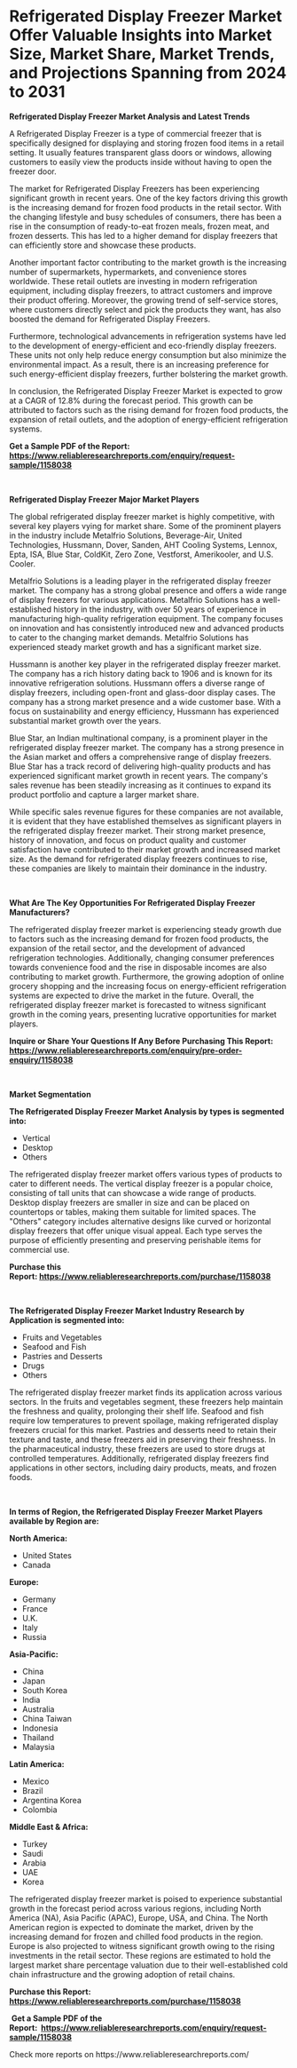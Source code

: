 <p><h1>Refrigerated Display Freezer Market Offer Valuable Insights into Market Size, Market Share, Market Trends, and Projections Spanning from 2024 to 2031</h1></p><p><strong>Refrigerated Display Freezer Market Analysis and Latest Trends</strong></p>
<p><p>A Refrigerated Display Freezer is a type of commercial freezer that is specifically designed for displaying and storing frozen food items in a retail setting. It usually features transparent glass doors or windows, allowing customers to easily view the products inside without having to open the freezer door.</p><p>The market for Refrigerated Display Freezers has been experiencing significant growth in recent years. One of the key factors driving this growth is the increasing demand for frozen food products in the retail sector. With the changing lifestyle and busy schedules of consumers, there has been a rise in the consumption of ready-to-eat frozen meals, frozen meat, and frozen desserts. This has led to a higher demand for display freezers that can efficiently store and showcase these products.</p><p>Another important factor contributing to the market growth is the increasing number of supermarkets, hypermarkets, and convenience stores worldwide. These retail outlets are investing in modern refrigeration equipment, including display freezers, to attract customers and improve their product offering. Moreover, the growing trend of self-service stores, where customers directly select and pick the products they want, has also boosted the demand for Refrigerated Display Freezers.</p><p>Furthermore, technological advancements in refrigeration systems have led to the development of energy-efficient and eco-friendly display freezers. These units not only help reduce energy consumption but also minimize the environmental impact. As a result, there is an increasing preference for such energy-efficient display freezers, further bolstering the market growth.</p><p>In conclusion, the Refrigerated Display Freezer Market is expected to grow at a CAGR of 12.8% during the forecast period. This growth can be attributed to factors such as the rising demand for frozen food products, the expansion of retail outlets, and the adoption of energy-efficient refrigeration systems.</p></p>
<p><strong>Get a Sample PDF of the Report:&nbsp; <a href="https://www.reliableresearchreports.com/enquiry/request-sample/1158038">https://www.reliableresearchreports.com/enquiry/request-sample/1158038</a></strong></p>
<p>&nbsp;</p>
<p><strong>Refrigerated Display Freezer Major Market Players</strong></p>
<p><p>The global refrigerated display freezer market is highly competitive, with several key players vying for market share. Some of the prominent players in the industry include Metalfrio Solutions, Beverage-Air, United Technologies, Hussmann, Dover, Sanden, AHT Cooling Systems, Lennox, Epta, ISA, Blue Star, ColdKit, Zero Zone, Vestforst, Amerikooler, and U.S. Cooler.</p><p>Metalfrio Solutions is a leading player in the refrigerated display freezer market. The company has a strong global presence and offers a wide range of display freezers for various applications. Metalfrio Solutions has a well-established history in the industry, with over 50 years of experience in manufacturing high-quality refrigeration equipment. The company focuses on innovation and has consistently introduced new and advanced products to cater to the changing market demands. Metalfrio Solutions has experienced steady market growth and has a significant market size.</p><p>Hussmann is another key player in the refrigerated display freezer market. The company has a rich history dating back to 1906 and is known for its innovative refrigeration solutions. Hussmann offers a diverse range of display freezers, including open-front and glass-door display cases. The company has a strong market presence and a wide customer base. With a focus on sustainability and energy efficiency, Hussmann has experienced substantial market growth over the years.</p><p>Blue Star, an Indian multinational company, is a prominent player in the refrigerated display freezer market. The company has a strong presence in the Asian market and offers a comprehensive range of display freezers. Blue Star has a track record of delivering high-quality products and has experienced significant market growth in recent years. The company's sales revenue has been steadily increasing as it continues to expand its product portfolio and capture a larger market share.</p><p>While specific sales revenue figures for these companies are not available, it is evident that they have established themselves as significant players in the refrigerated display freezer market. Their strong market presence, history of innovation, and focus on product quality and customer satisfaction have contributed to their market growth and increased market size. As the demand for refrigerated display freezers continues to rise, these companies are likely to maintain their dominance in the industry.</p></p>
<p>&nbsp;</p>
<p><strong>What Are The Key Opportunities For Refrigerated Display Freezer Manufacturers?</strong></p>
<p><p>The refrigerated display freezer market is experiencing steady growth due to factors such as the increasing demand for frozen food products, the expansion of the retail sector, and the development of advanced refrigeration technologies. Additionally, changing consumer preferences towards convenience food and the rise in disposable incomes are also contributing to market growth. Furthermore, the growing adoption of online grocery shopping and the increasing focus on energy-efficient refrigeration systems are expected to drive the market in the future. Overall, the refrigerated display freezer market is forecasted to witness significant growth in the coming years, presenting lucrative opportunities for market players.</p></p>
<p><strong>Inquire or Share Your Questions If Any Before Purchasing This Report: <a href="https://www.reliableresearchreports.com/enquiry/pre-order-enquiry/1158038">https://www.reliableresearchreports.com/enquiry/pre-order-enquiry/1158038</a></strong></p>
<p>&nbsp;</p>
<p><strong>Market Segmentation</strong></p>
<p><strong>The Refrigerated Display Freezer Market Analysis by types is segmented into:</strong></p>
<p><ul><li>Vertical</li><li>Desktop</li><li>Others</li></ul></p>
<p><p>The refrigerated display freezer market offers various types of products to cater to different needs. The vertical display freezer is a popular choice, consisting of tall units that can showcase a wide range of products. Desktop display freezers are smaller in size and can be placed on countertops or tables, making them suitable for limited spaces. The "Others" category includes alternative designs like curved or horizontal display freezers that offer unique visual appeal. Each type serves the purpose of efficiently presenting and preserving perishable items for commercial use.</p></p>
<p><strong>Purchase this Report:&nbsp;<a href="https://www.reliableresearchreports.com/purchase/1158038">https://www.reliableresearchreports.com/purchase/1158038</a></strong></p>
<p>&nbsp;</p>
<p><strong>The Refrigerated Display Freezer Market Industry Research by Application is segmented into:</strong></p>
<p><ul><li>Fruits and Vegetables</li><li>Seafood and Fish</li><li>Pastries and Desserts</li><li>Drugs</li><li>Others</li></ul></p>
<p><p>The refrigerated display freezer market finds its application across various sectors. In the fruits and vegetables segment, these freezers help maintain the freshness and quality, prolonging their shelf life. Seafood and fish require low temperatures to prevent spoilage, making refrigerated display freezers crucial for this market. Pastries and desserts need to retain their texture and taste, and these freezers aid in preserving their freshness. In the pharmaceutical industry, these freezers are used to store drugs at controlled temperatures. Additionally, refrigerated display freezers find applications in other sectors, including dairy products, meats, and frozen foods.</p></p>
<p>&nbsp;</p>
<p><strong>In terms of Region, the Refrigerated Display Freezer Market Players available by Region are:</strong></p>
<p>
    <p> <strong> North America: </strong>
        <ul>
            <li>United States</li>
            <li>Canada</li>
        </ul>
        </p> 
    <p> <strong> Europe: </strong>
        <ul>
            <li>Germany</li>
            <li>France</li>
            <li>U.K.</li>
            <li>Italy</li>
            <li>Russia</li>
        </ul>
        </p> 
    <p> <strong> Asia-Pacific: </strong>
        <ul>
            <li>China</li>
            <li>Japan</li>
            <li>South Korea</li>
            <li>India</li>
            <li>Australia</li>
            <li>China Taiwan</li>
            <li>Indonesia</li>
            <li>Thailand</li>
            <li>Malaysia</li>
        </ul>
        </p> 
    <p> <strong> Latin America: </strong>
        <ul>
            <li>Mexico</li>
            <li>Brazil</li>
            <li>Argentina Korea</li>
            <li>Colombia</li>
        </ul>
        </p> 
    <p> <strong> Middle East & Africa: </strong>
        <ul>
            <li>Turkey</li>
            <li>Saudi</li>
            <li>Arabia</li>
            <li>UAE</li>
            <li>Korea</li>
        </ul>
    </p>
    </p>
<p><p>The refrigerated display freezer market is poised to experience substantial growth in the forecast period across various regions, including North America (NA), Asia Pacific (APAC), Europe, USA, and China. The North American region is expected to dominate the market, driven by the increasing demand for frozen and chilled food products in the region. Europe is also projected to witness significant growth owing to the rising investments in the retail sector. These regions are estimated to hold the largest market share percentage valuation due to their well-established cold chain infrastructure and the growing adoption of retail chains.</p></p>
<p><strong>Purchase this Report: <a href="https://www.reliableresearchreports.com/purchase/1158038">https://www.reliableresearchreports.com/purchase/1158038</a></strong></p>
<p>&nbsp;<strong>Get a Sample PDF of the Report:&nbsp;&nbsp;<a href="https://www.reliableresearchreports.com/enquiry/request-sample/1158038">https://www.reliableresearchreports.com/enquiry/request-sample/1158038</a></strong></p>
<p><strong></strong></p>
<p>Check more reports on https://www.reliableresearchreports.com/</p>
